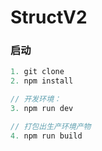 # StructV2
 
### 启动
```javascript
1. git clone
2. npm install

// 开发环境：
3. npm run dev

// 打包出生产环境产物
4. npm run build
```

